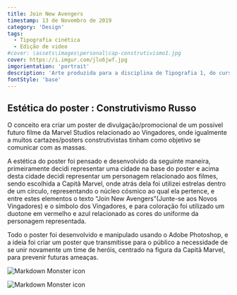 ```yaml
---
title: Join New Avengers
timestamp: 13 de Novembro de 2019
category: 'Design'
tags:
  - Tipografia cinética
  - Edição de video
#cover: \assets\images\personal\cap-construtivismo1.jpg
cover: https://i.imgur.com/jlu6jwf.jpg
imgorientation: 'portrait'
description: 'Arte produzida para a disciplina de Tipografia 1, do curso de Design Digital.'
fontStyle: 'base'
---
```


## Estética do poster : Construtivismo Russo

O conceito era criar um poster de divulgação/promocional de um possível futuro filme da Marvel Studios relacionado ao Vingadores, onde igualmente a muitos cartazes/posters construtivistas tinham como objetivo se comunicar com as massas.

A estética do poster foi pensado e desenvolvido da seguinte maneira, primeiramente decidi representar uma cidade na base do poster e acima desta cidade decidi representar um personagem relacionado aos filmes, sendo escolhida a Capitã Marvel, onde atrás dela foi utilizei estrelas dentro de um círculo, representando o núcleo cósmico ao qual ela pertence, e entre estes elementos o texto “Join New Avengers”(Junte-se aos Novos Vingadores) e o símbolo dos Vingadores, e para coloração foi utilizado um duotone em vermelho e azul relacionado as cores do uniforme da personagem representada.

Todo o poster foi desenvolvido e manipulado usando o Adobe Photoshop, e a ideia foi criar um poster que transmitisse para o público a necessidade de se unir novamente um time de heróis, centrado na figura da Capitã Marvel, para prevenir futuras ameaças.

<img src="https://i.imgur.com/jlu6jwf.jpg"
     alt="Markdown Monster icon"
     class="img-fluid" />

<img src="https://i.imgur.com/SG2navJ.jpg"
     alt="Markdown Monster icon"
     class="img-fluid" />
